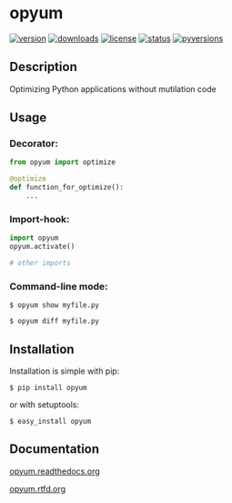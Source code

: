 # opyum

[![version](https://img.shields.io/pypi/v/opyum.svg)](http://pypi.python.org/pypi/opyum)
[![downloads](https://img.shields.io/pypi/dw/opyum.svg)](http://pypi.python.org/pypi/opyum)
[![license](https://img.shields.io/pypi/l/opyum.svg)](http://pypi.python.org/pypi/opyum)
[![status](https://img.shields.io/pypi/status/opyum.svg)](http://pypi.python.org/pypi/opyum)
[![pyversions](https://img.shields.io/pypi/pyversions/opyum.svg)](http://pypi.python.org/pypi/opyum)

## Description

Optimizing Python applications without mutilation code


## Usage

### Decorator:

```python
from opyum import optimize

@optimize
def function_for_optimize():
	...
```

### Import-hook:

```python
import opyum
opyum.activate()

# other imports
```

### Command-line mode:

	$ opyum show myfile.py

	$ opyum diff myfile.py


## Installation

Installation is simple with pip:

    $ pip install opyum

or with setuptools:

    $ easy_install opyum


## Documentation

 [opyum.readthedocs.org](http://opyum.readthedocs.org/)

 [opyum.rtfd.org](http://opyum.rtfd.org/)

